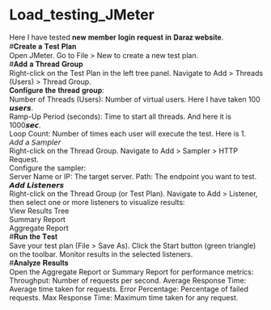 # Load_testing_JMeter
Here I have tested 𝐧𝐞𝐰 𝐦𝐞𝐦𝐛𝐞𝐫 𝐥𝐨𝐠𝐢𝐧 𝐫𝐞𝐪𝐮𝐞𝐬𝐭 𝐢𝐧 𝐃𝐚𝐫𝐚𝐳 𝐰𝐞𝐛𝐬𝐢𝐭𝐞.</br>
#𝐂𝐫𝐞𝐚𝐭𝐞 𝐚 𝐓𝐞𝐬𝐭 𝐏𝐥𝐚𝐧</br>
Open JMeter.
Go to File > New to create a new test plan.</br>
#𝐀𝐝𝐝 𝐚 𝐓𝐡𝐫𝐞𝐚𝐝 𝐆𝐫𝐨𝐮𝐩</br>
Right-click on the Test Plan in the left tree panel.
Navigate to Add > Threads (Users) > Thread Group.</br>
𝐂𝐨𝐧𝐟𝐢𝐠𝐮𝐫𝐞 𝐭𝐡𝐞 𝐭𝐡𝐫𝐞𝐚𝐝 𝐠𝐫𝐨𝐮𝐩:</br>
Number of Threads (Users): Number of virtual users. Here I have taken 100 𝙪𝙨𝙚𝙧𝙨.</br>
Ramp-Up Period (seconds): Time to start all threads. And here it is 1000𝙨𝙚𝙘.</br>
Loop Count: Number of times each user will execute the test. Here is 1.</br>
𝘈𝘥𝘥 𝘢 𝘚𝘢𝘮𝘱𝘭𝘦𝘳</br>
Right-click on the Thread Group.
Navigate to Add > Sampler > HTTP Request.</br>
Configure the sampler:</br>
Server Name or IP: The target server.
Path: The endpoint you want to test.</br>
𝘼𝙙𝙙 𝙇𝙞𝙨𝙩𝙚𝙣𝙚𝙧𝙨</br>
Right-click on the Thread Group (or Test Plan).
Navigate to Add > Listener, then select one or more listeners to visualize results:</br>
View Results Tree</br>
Summary Report</br>
Aggregate Report</br>
#𝐑𝐮𝐧 𝐭𝐡𝐞 𝐓𝐞𝐬𝐭</br>
Save your test plan (File > Save As).
Click the Start button (green triangle) on the toolbar.
Monitor results in the selected listeners.</br>
#𝐀𝐧𝐚𝐥𝐲𝐳𝐞 𝐑𝐞𝐬𝐮𝐥𝐭𝐬</br>
Open the Aggregate Report or Summary Report for performance metrics:
Throughput: Number of requests per second.
Average Response Time: Average time taken for requests.
Error Percentage: Percentage of failed requests.
Max Response Time: Maximum time taken for any request.
